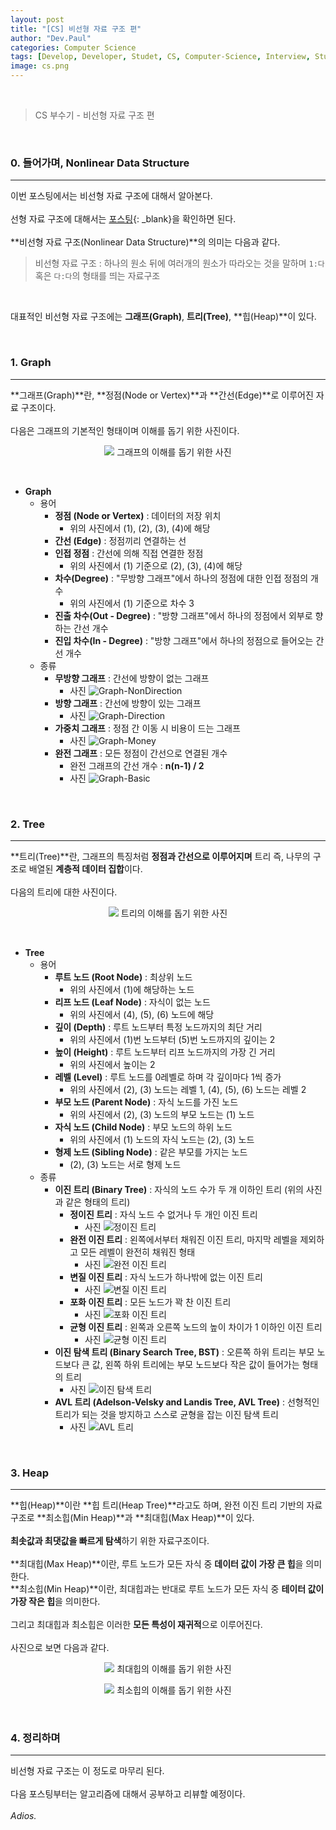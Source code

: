 ```yaml
---
layout: post
title: "[CS] 비선형 자료 구조 편"
author: "Dev.Paul"
categories: Computer Science
tags: [Develop, Developer, Studet, CS, Computer-Science, Interview, Study, Data-Structure]
image: cs.png
---
```


<br>

> CS 부수기 - 비선형 자료 구조 편

<br>
<h3>0. 들어가며, Nonlinear Data Structure</h3>
<hr>

이번 포스팅에서는 비선형 자료 구조에 대해서 알아본다.
<br><br>
선형 자료 구조에 대해서는 [포스팅](https://iiibreakeriii.github.io/posts/Post6(CSPart1)/){: _blank}을 확인하면 된다.
<br><br>
**비선형 자료 구조(Nonlinear Data Structure)**의 의미는 다음과 같다.
<br>
> 비선형 자료 구조 : 하나의 원소 뒤에 여러개의 원소가 따라오는 것을 말하며 `1:다` 혹은 `다:다`의 형태를 띄는 자료구조
<br>

대표적인 비선형 자료 구조에는 **그래프(Graph)**, **트리(Tree)**, **힙(Heap)**이 있다.

<br>
<h3>1. Graph</h3>
<hr>

**그래프(Graph)**란, **정점(Node or Vertex)**과 **간선(Edge)**로 이루어진 자료 구조이다.
<br><br>
다음은 그래프의 기본적인 형태이며 이해를 돕기 위한 사진이다.
<br>

<p align="center">
	<img src="https://github.com/IIIBreakeRIII/Programmers/assets/89850286/49f84e19-08fe-4f1a-ab12-fadd2cd863e3">
	그래프의 이해를 돕기 위한 사진
</p>

<br>

* **Graph**
  * 용어
    * **정점 (Node or Vertex)** : 데이터의 저장 위치
      * 위의 사진에서 (1), (2), (3), (4)에 해당
    * **간선 (Edge)** : 정점끼리 연결하는 선
    * **인접 정점** : 간선에 의해 직접 연결한 정점
      * 위의 사진에서 (1) 기준으로 (2), (3), (4)에 해당
    * **차수(Degree)** : "무방향 그래프"에서 하나의 정점에 대한 인접 정점의 개수
      * 위의 사진에서 (1) 기준으로 차수 3
    * **진출 차수(Out - Degree)** : "방향 그래프"에서 하나의 정점에서 외부로 향하는 간선 개수
    * **진입 차수(In - Degree)** : "방향 그래프"에서 하나의 정점으로 들어오는 간선 개수
  * 종류
    * **무방향 그래프** : 간선에 방향이 없는 그래프
      * 사진
      ![Graph-NonDirection](https://github.com/IIIBreakeRIII/Programmers/assets/89850286/abe9ec0b-e8a2-4bef-b1ad-d0830d649251)
    * **방향 그래프** : 간선에 방향이 있는 그래프
      * 사진
      ![Graph-Direction](https://github.com/IIIBreakeRIII/Programmers/assets/89850286/365477d3-933c-43b1-887b-83ace5be5726)
    * **가중치 그래프** : 정점 간 이동 시 비용이 드는 그래프
      * 사진
      ![Graph-Money](https://github.com/IIIBreakeRIII/Programmers/assets/89850286/a0f4f0d3-8a33-4703-8cd3-013316feed31)
    * **완전 그래프** : 모든 정점이 간선으로 연결된 개수
      * 완전 그래프의 간선 개수 : **n(n-1) / 2**
      * 사진
      ![Graph-Basic](https://github.com/IIIBreakeRIII/Programmers/assets/89850286/048a3352-1deb-4588-b9fc-d7fbec25b335)

<br>
<h3>2. Tree</h3>
<hr>

**트리(Tree)**란, 그래프의 특징처럼 **정점과 간선으로 이루어지며** 트리 즉, 나무의 구조로 배열된 **계층적 데이터 집합**이다.
<br><br>
다음의 트리에 대한 사진이다.
<br>

<p align="center">
	<img src="https://github.com/IIIBreakeRIII/Data-Structure/assets/89850286/3cee844d-a436-426c-8541-39e0761fd6d5">
	트리의 이해를 돕기 위한 사진
</p>

<br>

* **Tree**
  * 용어
    * **루트 노드 (Root Node)** : 최상위 노드
      * 위의 사진에서 (1)에 해당하는 노드
    * **리프 노드 (Leaf Node)** : 자식이 없는 노드
      * 위의 사진에서 (4), (5), (6) 노드에 해당
    * **깊이 (Depth)** : 루트 노드부터 특정 노드까지의 최단 거리
      * 위의 사진에서 (1)번 노드부터 (5)번 노드까지의 깊이는 2
    * **높이 (Height)** : 루트 노드부터 리프 노드까지의 가장 긴 거리
      * 위의 사진에서 높이는 2
    * **레벨 (Level)** : 루트 노드를 0레벨로 하며 각 깊이마다 1씩 증가
      * 위의 사진에서 (2), (3) 노드는 레벨 1, (4), (5), (6) 노드는 레벨 2
    * **부모 노드 (Parent Node)** : 자식 노드를 가진 노드
      * 위의 사진에서 (2), (3) 노드의 부모 노드는 (1) 노드
    * **자식 노드 (Child Node)** : 부모 노드의 하위 노드
      * 위의 사진에서 (1) 노드의 자식 노드는 (2), (3) 노드
    * **형제 노드 (Sibling Node)** : 같은 부모를 가지는 노드
      * (2), (3) 노드는 서로 형제 노드
  * 종류
    * **이진 트리 (Binary Tree)** : 자식의 노드 수가 두 개 이하인 트리 (위의 사진과 같은 형태의 트리)
      * **정이진 트리** : 자식 노드 수 없거나 두 개인 이진 트리
        * 사진
        ![정이진 트리](https://github.com/IIIBreakeRIII/Data-Structure/assets/89850286/4f76eb95-c329-49e2-a978-eba5bcf9e155)
      * **완전 이진 트리** : 왼쪽에서부터 채워진 이진 트리, 마지막 레벨을 제외하고 모든 레벨이 완전히 채워진 형태
        * 사진
        ![완전 이진 트리](https://github.com/IIIBreakeRIII/Programmers/assets/89850286/8579a6b2-a911-4a81-9df0-b192b773249e)
      * **변질 이진 트리** : 자식 노드가 하나밖에 없는 이진 트리
        * 사진
        ![변질 이진 트리](https://github.com/IIIBreakeRIII/Data-Structure/assets/89850286/131356f7-1e78-4e3b-b32e-3932c3c91bc4)
      * **포화 이진 트리** : 모든 노드가 꽉 찬 이진 트리
        * 사진
        ![포화 이진 트리](https://github.com/IIIBreakeRIII/Data-Structure/assets/89850286/f4b73253-9c23-4780-b151-1ff93b1d685c)
      * **균형 이진 트리** : 왼쪽과 오른쪽 노드의 높이 차이가 1 이하인 이진 트리
        * 사진
        ![균형 이진 트리](https://github.com/IIIBreakeRIII/Data-Structure/assets/89850286/0c714024-5ac3-4aae-982a-f3b8f63c760a)
    * **이진 탐색 트리 (Binary Search Tree, BST)** : 오른쪽 하위 트리는 부모 노드보다 큰 값, 왼쪽 하위 트리에는 부모 노드보다 작은 값이 들어가는 형태의 트리
      * 사진
      ![이진 탐색 트리](https://github.com/IIIBreakeRIII/Data-Structure/assets/89850286/00ecd25d-7028-4416-9c57-d385047f0b57)
    * **AVL 트리 (Adelson-Velsky and Landis Tree, AVL Tree)** : 선형적인 트리가 되는 것을 방지하고 스스로 균형을 잡는 이진 탐색 트리
      * 사진
      ![AVL 트리](https://github.com/IIIBreakeRIII/Data-Structure/assets/89850286/2c8f0f04-367d-4aac-bad3-09e42a50ba9a)

<br>
<h3>3. Heap</h3>
<hr>

**힙(Heap)**이란 **힙 트리(Heap Tree)**라고도 하며, 완전 이진 트리 기반의 자료 구조로 **최소힙(Min Heap)**과 **최대힙(Max Heap)**이 있다.
<br><br>
**최솟값과 최댓값을 빠르게 탐색**하기 위한 자료구조이다.
<br><br>
**최대힙(Max Heap)**이란, 루트 노드가 모든 자식 중 **데이터 값이 가장 큰 힙**을 의미한다.
<br>
**최소힙(Min Heap)**이란, 최대힙과는 반대로 루트 노드가 모든 자식 중 **테이터 값이 가장 작은 힙**을 의미한다.
<br><br>
그리고 최대힙과 최소힙은 이러한 **모든 특성이 재귀적**으로 이루어진다.
<br><br>
사진으로 보면 다음과 같다.
<br>

<p align="center">
	<img src="https://github.com/IIIBreakeRIII/Data-Structure/assets/89850286/eda852b0-d5cf-43e3-9387-b7b719dca5b2">
	최대힙의 이해를 돕기 위한 사진
</p>

<p align="center">
	<img src="https://github.com/IIIBreakeRIII/Data-Structure/assets/89850286/1da2032c-8fbf-47d6-89ba-17bbfd2347e0">
	최소힙의 이해를 돕기 위한 사진
</p>

<br>
<h3>4. 정리하며</h3>
<hr>

비선형 자료 구조는 이 정도로 마무리 된다.
<br><br>
다음 포스팅부터는 알고리즘에 대해서 공부하고 리뷰할 예정이다.
<br><br>
*Adios.*
